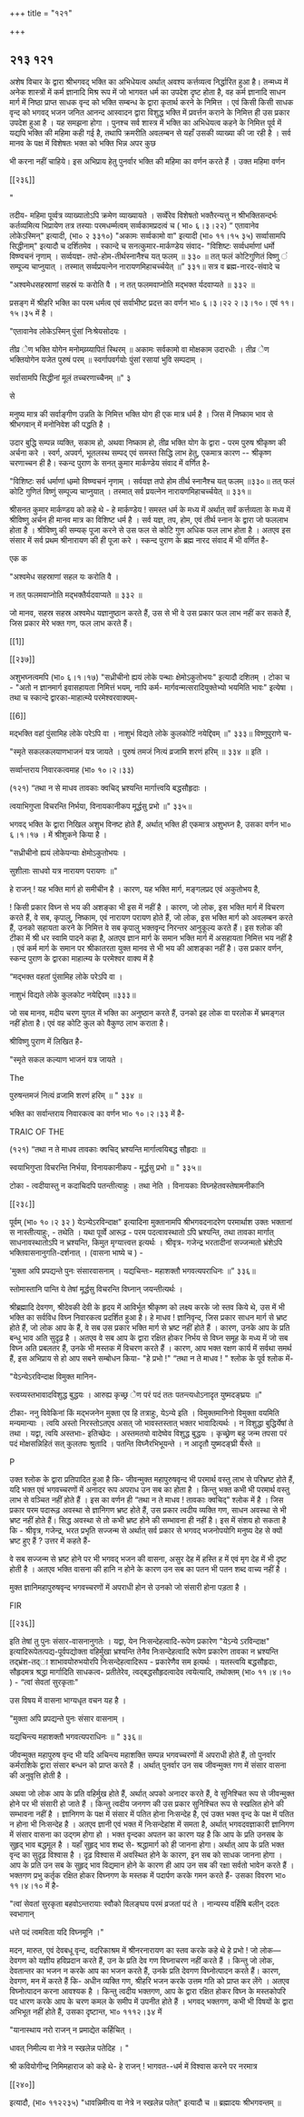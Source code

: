 +++
title = "१२१"

+++


## २१३ १२१
अशेष विचार के द्वारा श्रीभगवद् भक्ति का अभिधेयत्व अर्थात् अवश्य कर्त्तव्यत्व निर्द्धारित हुआ है। तन्मध्य में अनेक शास्त्रों में कर्म ज्ञानादि मिश्र रूप में जो भागवत धर्म का उपदेश दृष्ट होता है, वह कर्म ज्ञानादि साधन मार्ग में निष्ठा प्राप्त साधक वृन्द को भक्ति सम्बन्ध के द्वारा कृतार्थ करने के निमित्त । एवं किसी किसी साधक वृन्द को भगवद् भजन जनित आनन्द आस्वादन द्वारा विशुद्ध भक्ति में प्रवर्त्तन कराने के निमित्त ही उस प्रकार उपदेश हुआ है । यह समझना होगा । पुनश्च सर्व शास्त्र में भक्ति का अभिधेयत्व कहने के निमित्त पूर्व में यद्यपि भक्ति की महिमा कही गई है, तथापि क्रमरीति अवलम्बन से यहाँ उसकी व्याख्या की जा रही है । सर्व मानव के पक्ष में विशेषतः भक्त को भक्ति भिन्न अपर कुछ 

भी करना नहीं चाहिये। इस अभिप्राय हेतु पुनर्वार भक्ति की महिमा का वर्णन करते हैं । उक्त महिमा वर्णन 

[[२३६]] 

" 

तदीय- महिमा पूर्व्वत्र व्याख्यातोऽपि क्रमेण व्याख्यायते । सर्व्वेरेव विशेषतो भक्तैरन्यत्तु न श्रीभक्तिसन्दर्भः कर्तव्यमित्य भिप्रायेण तत्र तस्याः परमधर्म्मत्वम् सर्व्वकामप्रदत्वं च ( भा० ६।३।२२) “ एतावानेव लोकेऽस्मिन्" इत्यादी, (भा० २ ३३१०) "अकामः सर्व्वकामो वा" इत्यादी (भा० ११।१५ ३५) सर्व्वासामपि सिद्धीनाम्" इत्यादौ च दर्शितमेव । स्कान्दे च सनत्कुमार-मार्कण्डेय संवाद- "विशिष्टः सर्व्वधर्माणां धर्मो विष्ण्वचनं नृणाम् । सर्व्वयज्ञ- तपो-होम-तीर्थस्नानैश्च यत् फलम् ॥ ३३० ॥ तत् फलं कोटिगुणितं विष्णु ं सम्पूज्य चाप्नुयात् । तस्मात् सर्व्वप्रयत्नेन नारायणमिहाचर्च्चयेत् ॥” ३३१॥ सत्र व ब्रह्म-नारद-संवादे च 

"अश्वमेधसहस्राणां सहस्रं यः करोति वै । न तत् फलमवाप्नोति मद्भक्त र्यदवाप्यते ॥ ३३२ ॥ 

प्रसङ्ग में श्रीहरि भक्ति का परम धर्मत्व एवं सर्वाभीष्ट प्रदत्त का वर्णन भा० ६।३।२२ २।३।१०। एवं ११।१५।३५ में है । 

"एतावानेव लोकेऽस्मिन् पुंसां निःश्रेयसोदयः । 

तीव्र ेण भक्ति योगेन मनोमय्र्य्यापितं स्थिरम् ॥ अकामः सर्वकामो वा मोक्षकाम उदारधीः । तीव्र ेण भक्तियोगेन यजेत पुरुषं परम् ॥ स्वर्गापवर्गयोः पुंसां रसायां भुवि सम्पदाम् । 

सर्वासामपि सिद्धीनां मूलं तच्चरणाच्चैनम् ॥" ३ 

से 

मनुष्य मात्र की सर्वाङ्गीण उन्नति के निमित्त भक्ति योग ही एक मात्र धर्म है । जिस में निष्काम भाव से श्रीभगवान् में मनोनिवेश की पद्धति है । 

उदार बुद्धि सम्पन्न व्यक्ति, सकाम हो, अथवा निष्काम हो, तीव्र भक्ति योग के द्वारा - परम पुरुष श्रीकृष्ण की अर्चना करे । स्वर्ग, अपवर्ग, भूतलस्थ सम्पद् एवं समस्त सिद्धि लाभ हेतु, एकमात्र कारण -- श्रीकृष्ण चरणाच्चन ही है। स्कन्द पुराण के सनत् कुमार मार्कण्डेय संवाद में वर्णित है- 

"विशिष्टः सर्व धर्माणां धम्र्मो विष्ण्वचनं नृणाम् । सर्वयज्ञ तपो होम तीर्थ स्नानैश्च यत् फलम् ॥३३०॥ तत् फलं कोटि गुणितं विष्णुं सम्पूज्य चाप्नुयात् । तस्मात् सर्व प्रयत्नेन नारायणमिहाचर्च्चयेत् ॥ ३३१॥ 

श्रीसनत कुमार मार्कण्डय को कहे थे - हे मार्कण्डेय ! समस्त धर्म के मध्य में अर्थात् सर्वं कर्त्तव्यता के मध्य में श्रीविष्णु अर्चन ही मानव मात्र का विशिष्ट धर्म है । सर्व यज्ञ, तप, होम, एवं तीर्थ स्नान के द्वारा जो फललाभ होता है । श्रीविष्णु की सम्यक् पूजा करने से उस फल से कोटि गुण अधिक फल लाभ होता है । अतएव इस संसार में सर्व प्रथम श्रीनारायण की ही पूजा करे । स्कन्द पुराण के ब्रह्म नारद संवाद में भी वर्णित है- 

एक क 

"अश्वमेध सहस्राणां सहल यः करोति वै । 

न तत् फलमवाप्नोति मद्भक्तैर्यदवाप्यते ॥ ३३२ ॥ 

जो मानव, सहस्र सहस्र अश्वमेध यज्ञानुष्ठान करते हैं, उस से भी वे उस प्रकार फल लाभ नहीं कर सकते हैं, जिस प्रकार मेरे भक्त गण, फल लाभ करते हैं। 

[[1]]



[[२३७]]

अशुभघ्नत्वमपि (भा० ६।१।१७) "सध्रीचीनो ह्ययं लोके पन्थाः क्षेमोऽकुतोभयः" इत्यादौ दशितम् । टोका च - "अतो न ज्ञानमार्ग इवासहायता निमित्तं भयम्, नापि कर्म- मार्गवन्मत्सरादियुक्तेभ्यो भयमिति भावः" इत्येषा । तथा च स्कान्दे द्वारका-माहात्म्ये परमेश्वरवाक्यम्- 

[[6]]

मद्भक्ति वहां पुंसामिह लोके परेऽपि वा । नाशुभं विद्यते लोके कुलकोटिं नयेद्दिवम् ॥" ३३३॥ विष्णुपुराणे च- 

"स्मृते सकलकलयाणभाजनं यत्र जायते । पुरुषं तमजं नित्यं व्रजामि शरणं हरिम् ॥ ३३४ ॥ इति । 

सर्व्वान्तराय निवारकत्वमाह (भा० १०।२।३३) 

(१२१) “तथा न से माधव तावकाः क्वचिद् भ्रश्यन्ति मार्गात्त्वयि बद्धसौहृदाः । 

त्वयाभिगुप्ता विचरन्ति निर्भया, विनायकानीकप मूर्द्धसु प्रभो ॥" ३३५॥ 

भगवद् भक्ति के द्वारा निखिल अशुभ विनष्ट होते हैं, अर्थात् भक्ति ही एकमात्र अशुभघ्न है, उसका वर्णन भा० ६।१।१७ । में श्रीशुकने किया है । 

"सध्रीचीनो ह्ययं लोकेपन्याः क्षेमोऽकुतोभयः । 

सुशीलाः साधवो यत्र नारायण परायणः ॥" 

हे राजन् ! यह भक्ति मार्ग हो समीचीन है । कारण, यह भक्ति मार्ग, मङ्गलप्रद एवं अकुतोभय है, 

! किसी प्रकार विघ्न से भय की अशङ्का भी इस में नहीं है । कारण, जो लोक, इस भक्ति मार्ग में विचरण करते हैं, वे सब, कृपालु, निष्काम, एवं नारायण परायण होते हैं, जो लोक, इस भक्ति मार्ग को अवलम्बन करते हैं, उनको सहायता करने के निमित्त वे सब कृपालु भक्तवृन्द निरन्तर आनुकूल्य करते हैं। इस श्लोक की टीका में श्री धर स्वामि पादने कहा है, अतएव ज्ञान मार्ग के समान भक्ति मार्ग में असहायता निमित्त भय नहीं है । एवं कर्म मार्ग के समान पर श्रीकातरता युक्त मानव से भी भय की आशङ्का नहीं है। उस प्रकार वर्णन, स्कन्द पुराण के द्वारका माहात्म्य के परमेश्वर वाक्य में है 

“मद्भक्त वहतां पुंसामिह लोके परेऽपि वा । 

नाशुभं विद्यते लोके कुलकोट नयेद्दिवम् ॥३३३॥ 

जो सब मानव, मदीय चरण युगल में भक्ति का अनुष्ठान करते हैं, उनको इह लोक वा परलोक में भ्रमङ्गल नहीं होता है। एवं वह कोटि कुल को वैकुण्ठ लाभ कराता है। 

श्रीविष्णु पुराण में लिखित है- 

"स्मृते सकल कल्याण भाजनं यत्र जायते । 

The 

पुरुषन्तमजं नित्यं व्रजामि शरणं हरिम् ॥ " ३३४ ॥ 

भक्ति का सर्वान्तराय निवारकत्व का वर्णन भा० १०।२।३३ में है- 

TRAIC OF THE 

(१२१) “तथा न ते माधव तावकाः क्वचिद् भ्रश्यन्ति मार्गात्वयिबद्ध सौहृदाः ॥ 

स्वयाभिगुप्ता विचरन्ति निर्भया, विनायकानीकप - मूर्द्धसु प्रभो ॥ " ३३५॥ 

टोका - त्वदीयास्तु न कदाचिदपि पतन्तीत्याहुः । तथा नेति । विनायकाः विघ्नहेतवस्तेषामनीकानि 



[[२३८]] 

पूर्वम् (भा० १०।२ ३२ ) येऽन्येऽरविन्दाक्ष" इत्यादिना मुक्तानामपि श्रीभगवदनादरेण परमार्थाश उक्तः भक्तानां स नास्तीत्याहुः, - तथेति । यथा पूर्व्वे आरूढ़ - परम पदत्वावस्थातो ऽपि भ्रश्यन्ति, तथा तावका मार्गात् साधनावस्थातोऽपि न भ्रश्यन्ति, किमुत मृग्यात्त्वत्त इत्यर्थः । श्रीवृत्र- गजेन्द्र भरतादीनां सज्जन्मतो भ्रंशेऽपि भक्तिवासनानुगति-दर्शनात् । (वासना भाष्ये च ) - 

'मुक्ता अपि प्रपद्यन्ते पुनः संसारवासनाम् । यद्यचिन्तः- महाशक्तौ भगवत्यपराधिनः ॥” ३३६॥ 

स्तोमास्तानि पान्ति ये तेषां मूर्द्धसु विचरन्ति विघ्नान् जयन्तीत्यर्थः । 

श्रीब्रह्मादि देवगण, श्रीदेवकी देवी के हृदय में आविर्भूत श्रीकृष्ण को लक्ष्य करके जो स्तव किये थे, उस में भी भक्ति का सर्वविध विघ्न निवारकत्व प्रदर्शित हुआ है। हे माधव ! ज्ञानिवृन्द, जिस प्रकार साधन मार्ग से भ्रष्ट होते हैं, जो लोक आप के हैं, वे सब उस प्रकार भक्ति मार्ग से भ्रष्ट नहीं होते हैं । कारण, उनके आप के प्रति बन्धु भाव अति सुदृढ़ है । अतएव वे सब आप के द्वारा रक्षित होकर निर्भय से विघ्न समूह के मध्य में जो सब विघ्न अति प्रबलतर हैं, उनके भी मस्तक में विचरण करते हैं । कारण, आप भक्त रक्षण कार्य में सर्वथा समर्थ हैं, इस अभिप्राय से हो आप सबने सम्बोधन किया- "हे प्रभो !" “तथा न ते माधव ! " श्लोक के पूर्व श्लोक में- 

"येऽन्येऽरविन्दाक्ष विमुक्त मानिन- 

स्त्वय्यस्तभावादविशुद्ध बुद्धयः । आरुह्य कृच्छ्र ेण परं पदं ततः पतन्त्यधोऽनादृत युष्मदङ्घ्रयः ॥" 

टीका- ननु विवेकिनां किं मद्भजनेन मुक्ता एव हि तत्राहुः, येऽन्ये इति । विमुक्तमानिनो विमुक्ता वयमिति मन्यमान्याः । त्वयि अस्तो निरस्तोऽतएव असत् जो भावस्तस्तात् भक्तर भावादित्यर्थः । न विशुद्धा बुद्धिर्येषां ते तथा । यद्वा, त्वयि अस्तभाः- इतिच्छेदः । अस्तमतयो वादेष्वेव विशुद्ध बुद्धयः । कृच्छ्रेण बहु जन्म तपसा परं पदं मोक्षसन्निहितं सत् कुलतपः श्रुतादि । पतन्ति विघ्नैरभिभूयन्ते । न आदृतौ युष्मदङ्घ्री यैस्ते ॥ 

P 

उक्त श्लोक के द्वारा प्रतिपादित हुआ है कि- जीवन्मुक्त महापुरुषवृन्द भी परमार्थ वस्तु लाभ से परिभ्रष्ट होते हैं, यदि भक्त एवं भगवच्चरणों में अनादर रूप अपराध उन सब का होता है । किन्तु भक्त कभी भी परमार्थ वस्तु लाभ से वञ्चित नहीं होते हैं । इस का वर्णन ही “तथा न ते माधव ! तावकाः क्वचिद्" श्लोक में है । जिस प्रकार परम पदारूढ़ अवस्था से ज्ञानिगण भ्रष्ट होते हैं, उस प्रकार त्वदीय व्यक्ति गण, साधन अवस्था से भी भ्रष्ट नहीं होते हैं। सिद्ध अवस्था से तो कभी भ्रष्ट होने की सम्भावना ही नहीं है। इस में संशय हो सकता है कि - श्रीवृत्र, गजेन्द्र, भरत प्रभृति सज्जन्म से अर्थात् सर्व प्रकार से भगवद् भजनोपयोगि मनुष्य देह से क्यों भ्रष्ट हुए हैं ? उत्तर में कहते हैं- 

वे सब सज्जन्म से भ्रष्ट होने पर भी भगवद् भजन की वासना, असुर देह में हस्ति ह में एवं मृग देह में भी दृष्ट होती है । अतएव भक्ति वासना की हानि न होने के कारण उन सब का पतन भी पतन शब्द वाच्य नहीं है । 

मुक्त ज्ञानिमहापुरुषवृन्द भगवच्चरणों में अपराधी होन से उनको जो संसारी होना पड़ता है ।

FIR 

[[२३६]]

इति तेषां तु पुनः संसार-वासनानुगतेः । यद्वा, येन निःसन्देहत्वादि-रूपेण प्रकारेण "येऽन्ये ऽरविन्दाक्ष" इत्यादिरूपेतत्पद्य-पूर्वपद्योक्ता वहिर्मुखा भ्रश्यन्ति तेनैव निःसन्देहत्वादि रूपेण प्रकारेण तावका न भ्रश्यन्ति तद्भ्रंश-तद्ा शाभावयोरुभयोरपि निःसन्देहत्वादिरूप - प्रकारेणैव सम इत्यर्थः । यतस्त्वयि बद्धसौहृदाः, सौहृदमत्र श्रद्धा मार्गादिति साधकत्व- प्रतीतेरेव, त्वद्बद्धसौहृदत्वादेव त्वयेत्यादि, तथोक्तम् (भा० ११।४।१० ) - “त्वां सेवतां सुरकृताः" 

उस विषय में वासना भाग्यधृत वचन यह है । 

"मुक्ता अपि प्रपद्यन्ते पुनः संसार वासनाम् । 

यद्यचिन्त्य महाशक्तौ भगवत्यपराधिनः ॥ " ३३६॥ 

जीवन्मुक्त महापुरुष वृन्द भी यदि अचिन्त्य महाशक्ति सम्पन्न भगवच्चरणों में अपराधी होते हैं, तो पुनर्वार कर्मराशिके द्वारा संसार बन्धन को प्राप्त करते हैं । अर्थात् पुनर्वार उन सब जीवन्मुक्त गण में संसार वासना की अनुवृत्ति होती है । 

अथवा जो लोक आप के प्रति वहिर्मुख होते हैं, अर्थात् अपको अनादर करते हैं, वे सुनिश्चित रूप से जीवन्मुक्त होने पर भी संसारी हो जाते हैं । किन्तु त्वदीय जनगण की उस प्रकार सुनिश्चित रूप से स्खलित होने की सम्भावना नहीं है । ज्ञानिगण के पक्ष में संसार में पतित होना निःसन्देह है, एवं उक्त भक्त वृन्द के पक्ष में पतित न होना भी निःसन्देह है । अतएव ज्ञानी एवं भक्त में निःसन्देहांश में समता है, अर्थात् भगवदवज्ञाकारी ज्ञानिगण में संसार वासना का उद्गम होगा हो । भक्त वृन्दका अपतन का कारण यह है कि आप के प्रति उनसब के सुहृद् भाव बद्धमूल है । यहाँ सुहृद् भाव शब्द से- श्रद्धामार्ग को ही जानना होगा। अर्थात् आप के प्रति भक्त वृन्द का सुदृढ़ विश्वास है । दृढ़ विश्वास में अवस्थित होने के कारण, इन सब को साधक जानना होगा । आप के प्रति उन सब के सुहृद् भाव विद्यमान होने के कारण ही आप उन सब की रक्षा सर्वतो भावेन करते हैं । भक्तगण प्रभु कर्तृक रक्षित होकर विघ्नगण के मस्तक में पदार्पण करके गमन करते हैं- उसका विवरण भा० ११।४।१० में है- 

"त्वां सेवतां सुरकृता बहवोऽन्तरायाः स्वौको विलङ्घय परमं व्रजतां पदं ते । नान्यस्य वर्हिषि बलीन् ददतः स्वभागान् 

धत्ते पदं त्वमविता यदि विघ्नमूनि ।" 

मदन, मारुत, एवं देवबधू वृन्द, वदरिकाश्रम में श्रीनरनारायण का स्तव करके कहे थे हे प्रभो ! जो लोक—देवगण को यज्ञीय हविप्रदान करते हैं, उन के प्रति देव गण विघ्नाचरण नहीं करते हैं । किन्तु जो लोक, देवतान्तर का भजन न करके आप का भजन करते हैं, उनके प्रति देवगण विघ्नोत्पादन करते हैं। कारण, देवगण, मन में करते हैं कि- अधीन व्यक्ति गण, श्रीहरि भजन करके उत्तम गति को प्राप्त कर लेंगे । अतएव विघ्नोत्पादन करना आवश्यक है । किन्तु त्वदीय भक्तगण, आप के द्वारा रक्षित होकर विघ्न के मस्तकोपरि पद धारण करके आप के चरण कमल के समीप में उपनीत होते हैं । भगवद् भक्तगण, कभी भी विषयों के द्वारा अभिभूत नहीं होते हैं, उसका दृष्टान्त, भा० १११२।३४ में 

"यानास्थाय नरो राजन् न प्रमाद्येत कर्हिचित् । 

धावत् निमील्य वा नेत्रे न स्खलेन्न पतेदिह । " 

श्री कवियोगीन्द्र निमिमहाराज को कहे थे- हे राजन् ! भागवत--धर्म में विश्वास करने पर नरमात्र 

[[२४०]] 



इत्यादौ, (भा० ११२२३५) "धावन्निमीत्य वा नेत्रे न स्खलेन्न पतेत्" इत्यादौ च ॥ ब्रह्मादयः श्रीभगवन्तम् ॥ 
